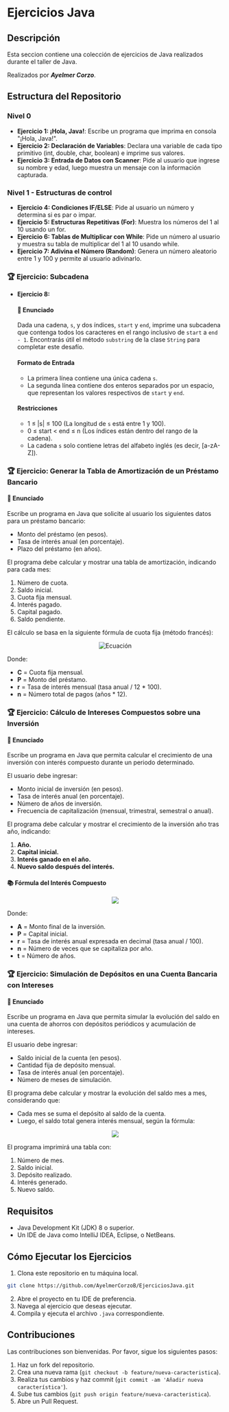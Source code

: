 # Ejercicios Java

## Descripción
Esta seccion contiene una colección de ejercicios de Java realizados durante el taller de Java.

Realizados por ***Ayelmer Corzo***.

## Estructura del Repositorio

### Nivel 0
- **Ejercicio 1: ¡Hola, Java!**: Escribe un programa que imprima en consola "¡Hola, Java!".
- **Ejercicio 2: Declaración de Variables**: Declara una variable de cada tipo primitivo (int, double, char, boolean) e imprime sus valores.
- **Ejercicio 3: Entrada de Datos con Scanner**: Pide al usuario que ingrese su nombre y edad, luego muestra un mensaje con la información capturada.

### Nivel 1 - Estructuras de control
- **Ejercicio 4: Condiciones IF/ELSE**: Pide al usuario un número y determina si es par o impar.
- **Ejercicio 5: Estructuras Repetitivas (For)**: Muestra los números del 1 al 10 usando un for.
- **Ejercicio 6: Tablas de Multiplicar con While**: Pide un número al usuario y muestra su tabla de multiplicar del 1 al 10 usando while.
- **Ejercicio 7: Adivina el Número (Random)**: Genera un número aleatorio entre 1 y 100 y permite al usuario adivinarlo.

### 🏆 Ejercicio: Subcadena
- **Ejercicio 8:**
    #### 📌 Enunciado
    Dada una cadena, `s`, y dos índices, `start` y `end`, imprime una subcadena que contenga todos los caracteres en el rango inclusivo de `start` a `end - 1`. Encontrarás útil el método `substring` de la clase `String` para completar este desafío.
    #### Formato de Entrada
    - La primera línea contiene una única cadena `s`.
    - La segunda línea contiene dos enteros separados por un espacio, que representan los valores respectivos de `start` y `end`.
    #### Restricciones
    - 1 ≤ |s| ≤ 100 (La longitud de `s` está entre 1 y 100).
    - 0 ≤ start < end ≤ n (Los índices están dentro del rango de la cadena).
    - La cadena `s` solo contiene letras del alfabeto inglés (es decir, [a-zA-Z]).

### 🏆 Ejercicio: Generar la Tabla de Amortización de un Préstamo Bancario
#### 📌 Enunciado
Escribe un programa en Java que solicite al usuario los siguientes datos para un préstamo bancario:
- Monto del préstamo (en pesos).
- Tasa de interés anual (en porcentaje).
- Plazo del préstamo (en años).

El programa debe calcular y mostrar una tabla de amortización, indicando para cada mes:
1. Número de cuota.
2. Saldo inicial.
3. Cuota fija mensual.
4. Interés pagado.
5. Capital pagado.
6. Saldo pendiente.

El cálculo se basa en la siguiente fórmula de cuota fija (método francés):

<p align="center">
        <img src="https://latex.codecogs.com/png.latex?{\color{Yellow}C%20-%20%5Cfrac%7BP%20%5Ctimes%20R%7D%7B1%20-%20(1%20%2B%20r)%5E%7B-n%7D%7D" alt="Ecuación" >
</p>

Donde:
- **C** = Cuota fija mensual.
- **P** = Monto del préstamo.
- **r** = Tasa de interés mensual (tasa anual / 12 * 100).
- **n** = Número total de pagos (años * 12).

### 🏆 Ejercicio: Cálculo de Intereses Compuestos sobre una Inversión
#### 📌 Enunciado
Escribe un programa en Java que permita calcular el crecimiento de una inversión con interés compuesto durante un periodo determinado.

El usuario debe ingresar:
- Monto inicial de inversión (en pesos).
- Tasa de interés anual (en porcentaje).
- Número de años de inversión.
- Frecuencia de capitalización (mensual, trimestral, semestral o anual).

El programa debe calcular y mostrar el crecimiento de la inversión año tras año, indicando:
1. **Año.**
2. **Capital inicial.**
3. **Interés ganado en el año.**
4. **Nuevo saldo después del interés.**

#### 📚 Fórmula del Interés Compuesto

<p align="center">
        <img src="https://latex.codecogs.com/png.latex?{\color{Yellow}A%20%3D%20P%20%5Ctimes%20%5Cleft(1%20%2B%20%5Cfrac%7Br%7D%7Bn%7D%5Cright)%5E%7Bn%20%5Ctimes%20t%7D" >
</p>

Donde:
- **A** = Monto final de la inversión.
- **P** = Capital inicial.
- **r** = Tasa de interés anual expresada en decimal (tasa anual / 100).
- **n** = Número de veces que se capitaliza por año.
- **t** = Número de años.

### 🏆 Ejercicio: Simulación de Depósitos en una Cuenta Bancaria con Intereses
#### 📌 Enunciado
Escribe un programa en Java que permita simular la evolución del saldo en una cuenta de ahorros con depósitos periódicos y acumulación de intereses.

El usuario debe ingresar:
- Saldo inicial de la cuenta (en pesos).
- Cantidad fija de depósito mensual.
- Tasa de interés anual (en porcentaje).
- Número de meses de simulación.

El programa debe calcular y mostrar la evolución del saldo mes a mes, considerando que:
- Cada mes se suma el depósito al saldo de la cuenta.
- Luego, el saldo total genera interés mensual, según la fórmula:
<p align="center">
        <img src="https://latex.codecogs.com/png.latex?{\color{Yellow}Interes\%20Mensual\%20=%20\frac{TasaAnual}{12}%20\times%20Saldo\%20Actual" >
</p>

El programa imprimirá una tabla con:
1. Número de mes.
2. Saldo inicial.
3. Depósito realizado.
4. Interés generado.
5. Nuevo saldo.

## Requisitos
- Java Development Kit (JDK) 8 o superior.
- Un IDE de Java como IntelliJ IDEA, Eclipse, o NetBeans.

## Cómo Ejecutar los Ejercicios
1. Clona este repositorio en tu máquina local.

```bash
git clone https://github.com/AyelmerCorzoB/EjerciciosJava.git
```
2. Abre el proyecto en tu IDE de preferencia.
3. Navega al ejercicio que deseas ejecutar.
4. Compila y ejecuta el archivo `.java` correspondiente.

## Contribuciones
Las contribuciones son bienvenidas. Por favor, sigue los siguientes pasos:
1. Haz un fork del repositorio.
2. Crea una nueva rama (`git checkout -b feature/nueva-caracteristica`).
3. Realiza tus cambios y haz commit (`git commit -am 'Añadir nueva característica'`).
4. Sube tus cambios (`git push origin feature/nueva-caracteristica`).
5. Abre un Pull Request.



